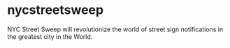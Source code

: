 nycstreetsweep
==============

NYC Street Sweep will revolutionize the world of street sign notifications in the greatest city in the World.
